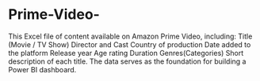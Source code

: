 # Prime-Video-
This Excel file  of content available on Amazon Prime Video, including:  Title (Movie / TV Show)  Director and Cast  Country of production  Date added to the platform  Release year Age rating  Duration Genres(Categories) Short description of each title. The data serves as the foundation for building a Power BI dashboard.
